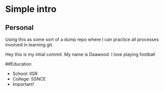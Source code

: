 # Simple intro 
## Personal
Using this as some sort of a dump repo where I can practice all processes involved in learning git.

Hey this is my intial commit. My name is Daawood.
I love playing football

##Education
- School: IISR
- College: SSNCE
- Important!
  

